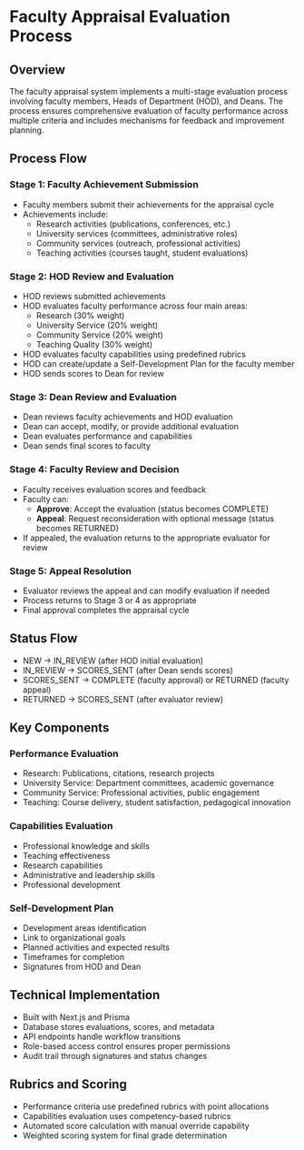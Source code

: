 # Faculty Appraisal Evaluation Process

## Overview
The faculty appraisal system implements a multi-stage evaluation process involving faculty members, Heads of Department (HOD), and Deans. The process ensures comprehensive evaluation of faculty performance across multiple criteria and includes mechanisms for feedback and improvement planning.

## Process Flow

### Stage 1: Faculty Achievement Submission
- Faculty members submit their achievements for the appraisal cycle
- Achievements include:
  - Research activities (publications, conferences, etc.)
  - University services (committees, administrative roles)
  - Community services (outreach, professional activities)
  - Teaching activities (courses taught, student evaluations)

### Stage 2: HOD Review and Evaluation
- HOD reviews submitted achievements
- HOD evaluates faculty performance across four main areas:
  - Research (30% weight)
  - University Service (20% weight)
  - Community Service (20% weight)
  - Teaching Quality (30% weight)
- HOD evaluates faculty capabilities using predefined rubrics
- HOD can create/update a Self-Development Plan for the faculty member
- HOD sends scores to Dean for review

### Stage 3: Dean Review and Evaluation
- Dean reviews faculty achievements and HOD evaluation
- Dean can accept, modify, or provide additional evaluation
- Dean evaluates performance and capabilities
- Dean sends final scores to faculty

### Stage 4: Faculty Review and Decision
- Faculty receives evaluation scores and feedback
- Faculty can:
  - **Approve**: Accept the evaluation (status becomes COMPLETE)
  - **Appeal**: Request reconsideration with optional message (status becomes RETURNED)
- If appealed, the evaluation returns to the appropriate evaluator for review

### Stage 5: Appeal Resolution
- Evaluator reviews the appeal and can modify evaluation if needed
- Process returns to Stage 3 or 4 as appropriate
- Final approval completes the appraisal cycle

## Status Flow
- NEW → IN_REVIEW (after HOD initial evaluation)
- IN_REVIEW → SCORES_SENT (after Dean sends scores)
- SCORES_SENT → COMPLETE (faculty approval) or RETURNED (faculty appeal)
- RETURNED → SCORES_SENT (after evaluator review)

## Key Components

### Performance Evaluation
- Research: Publications, citations, research projects
- University Service: Department committees, academic governance
- Community Service: Professional activities, public engagement
- Teaching: Course delivery, student satisfaction, pedagogical innovation

### Capabilities Evaluation
- Professional knowledge and skills
- Teaching effectiveness
- Research capabilities
- Administrative and leadership skills
- Professional development

### Self-Development Plan
- Development areas identification
- Link to organizational goals
- Planned activities and expected results
- Timeframes for completion
- Signatures from HOD and Dean

## Technical Implementation
- Built with Next.js and Prisma
- Database stores evaluations, scores, and metadata
- API endpoints handle workflow transitions
- Role-based access control ensures proper permissions
- Audit trail through signatures and status changes

## Rubrics and Scoring
- Performance criteria use predefined rubrics with point allocations
- Capabilities evaluation uses competency-based rubrics
- Automated score calculation with manual override capability
- Weighted scoring system for final grade determination
